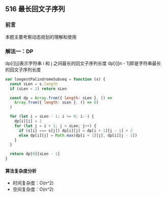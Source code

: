 ## 516 最长回文子序列

### 前言
本题主要考察动态规划的理解和使用


### 解法一：DP
dp[i][j]表示字符串 i 和 j 之间最长的回文子序列长度
dp[i][n - 1]即是字符串最长的回文子序列长度

```js
var longestPalindromeSubseq = function (s) {
  const sLen = s.length
  if (sLen < 2) return sLen

  const dp = Array.from({ length: sLen }, () =>
    Array.from({ length: sLen }, () => 0)
  )

  for (let i = sLen - 1; i >= 0; i--) {
    dp[i][i] = 1
    for (let j = i + 1; j < sLen; j++) {
      if (s[i] === s[j]) dp[i][j] = dp[i + 1][j - 1] + 2
      else dp[i][j] = Math.max(dp[i + 1][j], dp[i][j - 1])
    }
  }

  return dp[0][sLen - 1]
}
```

#### 算法复杂度分析
- 时间复杂度：O(n^2)
- 空间复杂度：O(n^2) 
&nbsp;
    